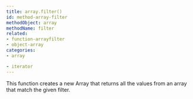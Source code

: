 ```yaml
---
title: array.filter()
id: method-array-filter
methodObject: array
methodName: filter
related:
- function-arrayfilter
- object-array
categories:
- array

- iterator
---
```


This function creates a new Array that returns all the values from an array that match the given filter.